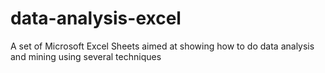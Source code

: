 # data-analysis-excel
A set of Microsoft Excel Sheets aimed at showing how to do data analysis and mining using several techniques
